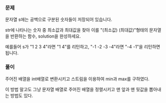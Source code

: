 ### 문제

문자열 s에는 공백으로 구분된 숫자들이 저장되어 있습니다.    

str에 나타나는 숫자 중 최소값과 최대값을 찾아 이를 "(최소값) (최대값)"형태의 문자열을 반환하는 함수, solution을 완성하세요.   

예를들어 s가 "1 2 3 4"라면 "1 4"를 리턴하고, "-1 -2 -3 -4"라면 "-4 -1"을 리턴하면 됩니다.   



### 풀이

주어진 배열을 int배열로 변환시키고
스트림을 이용하여 min과 max를 구하였다.   

이 방법 말고도 그냥 문자열 배열로 주어진 배열을 정렬시키고 맨 앞과 맨 뒷값을 뽑아내는 방법도 있다.
